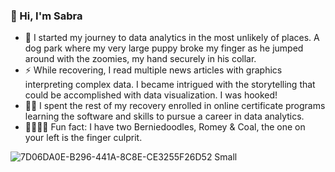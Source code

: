 ### 👋 Hi, I'm Sabra


 - 🐾 I started my journey to data analytics in the most unlikely of places. A dog park where my very large puppy broke my finger as he jumped 
 around with the zoomies, my hand securely in his collar.
 - ⚡️ While recovering, I read multiple news articles with graphics interpreting complex data. I became intrigued with the storytelling that could be 
 accomplished with data visualization. I was hooked!
 - 👩‍💻 I spent the rest of my recovery enrolled in online certificate programs learning the software and skills to pursue a career in data analytics.
 - 🐕‍🦺🐕‍🦺 Fun fact: I have two Berniedoodles, Romey & Coal, the one on your left is the finger culprit.

![7D06DA0E-B296-441A-8C8E-CE3255F26D52 Small](https://user-images.githubusercontent.com/120127745/212431093-aa4327fd-8878-4bb6-9d5c-0429a006d8b5.jpeg)








